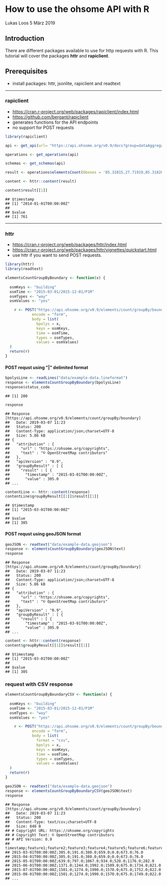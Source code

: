 How to use the ohsome API with R
================
Lukas Loos
5 März 2019

Introduction
------------

There are different packages available to use for http requests with R. This tutorial will cover the packages **httr** and **rapiclient**.

Prerequisites
-------------

-   install packages: httr, jsonlite, rapiclient and readtext

------------------------------------------------------------------------

### rapiclient

-   <https://cran.r-project.org/web/packages/rapiclient/index.html>
-   <https://github.com/bergant/rapiclient>
-   generates functions for the API endpoints
-   no support for POST requests

``` r
library(rapiclient)

api <- get_api(url= "https://api.ohsome.org/v0.9/docs?group=dataAggregation")

operations <- get_operations(api)

schemas <- get_schemas(api)

result <- operations$elementsCount(bboxes = '85.31015,27.71919,85.31828,27.72459', keys = 'building', values = 'yes', time = '2014-01-01/2017-01-01/P1Y', types = 'way')

content <- httr::content(result)

content$result[[1]]
```

    ## $timestamp
    ## [1] "2014-01-01T00:00:00Z"
    ## 
    ## $value
    ## [1] 761

------------------------------------------------------------------------

### httr

-   <https://cran.r-project.org/web/packages/httr/index.html>
-   <https://cran.r-project.org/web/packages/httr/vignettes/quickstart.html>
-   use httr if you want to send POST requests.

``` r
library(httr)
library(readtext)
```

``` r
elementsCountGroupByBoundary <- function(x) {
  
  osmKeys <- "building"
  osmTime <- "2015-03-01/2015-12-01/P1M"
  osmTypes <- "way"
  osmValues <- "yes"

    r <- POST("https://api.ohsome.org/v0.9/elements/count/groupBy/boundary", 
            encode = "form", 
            body = list(
              bpolys = x, 
              keys = osmKeys, 
              time = osmTime, 
              types = osmTypes,
              values = osmValues)
  )  
  return(r)
}
```

#### POST requst using "|" delimited format

``` r
bpolysLine <- readLines("data/example-data.lineformat")
response <- elementsCountGroupByBoundary(bpolysLine)
response$status_code
```

    ## [1] 200

``` r
response
```

    ## Response [https://api.ohsome.org/v0.9/elements/count/groupBy/boundary]
    ##   Date: 2019-03-07 11:23
    ##   Status: 200
    ##   Content-Type: application/json;charset=UTF-8
    ##   Size: 5.86 kB
    ## {
    ##   "attribution" : {
    ##     "url" : "https://ohsome.org/copyrights",
    ##     "text" : "© OpenStreetMap contributors"
    ##   },
    ##   "apiVersion" : "0.9",
    ##   "groupByResult" : [ {
    ##     "result" : [ {
    ##       "timestamp" : "2015-03-01T00:00:00Z",
    ##       "value" : 305.0
    ## ...

``` r
contentLine <- httr::content(response)
contentLine$groupByResult[[1]]$result[[1]]
```

    ## $timestamp
    ## [1] "2015-03-01T00:00:00Z"
    ## 
    ## $value
    ## [1] 305

#### POST requst using geoJSON format

``` r
geoJSON <- readtext("data/example-data.geojson")
response <- elementsCountGroupByBoundary(geoJSON$text)
response
```

    ## Response [https://api.ohsome.org/v0.9/elements/count/groupBy/boundary]
    ##   Date: 2019-03-07 11:23
    ##   Status: 200
    ##   Content-Type: application/json;charset=UTF-8
    ##   Size: 5.86 kB
    ## {
    ##   "attribution" : {
    ##     "url" : "https://ohsome.org/copyrights",
    ##     "text" : "© OpenStreetMap contributors"
    ##   },
    ##   "apiVersion" : "0.9",
    ##   "groupByResult" : [ {
    ##     "result" : [ {
    ##       "timestamp" : "2015-03-01T00:00:00Z",
    ##       "value" : 305.0
    ## ...

``` r
content <- httr::content(response)
content$groupByResult[[1]]$result[[1]]
```

    ## $timestamp
    ## [1] "2015-03-01T00:00:00Z"
    ## 
    ## $value
    ## [1] 305

### request with CSV response

``` r
elementsCountGroupByBoundaryCSV <- function(x) {
  
  osmKeys <- "building"
  osmTime <- "2015-03-01/2015-12-01/P1M"
  osmTypes <- "way"
  osmValues <- "yes"

    r <- POST("https://api.ohsome.org/v0.9/elements/count/groupBy/boundary", 
            encode = "form", 
            body = list(
              format = "csv",
              bpolys = x, 
              keys = osmKeys, 
              time = osmTime, 
              types = osmTypes,
              values = osmValues)
  )  
  return(r)
}

geoJSON <- readtext("data/example-data.geojson")
response <- elementsCountGroupByBoundaryCSV(geoJSON$text)
response 
```

    ## Response [https://api.ohsome.org/v0.9/elements/count/groupBy/boundary]
    ##   Date: 2019-03-07 11:23
    ##   Status: 200
    ##   Content-Type: text/csv;charset=UTF-8
    ##   Size: 848 B
    ## # Copyright URL: https://ohsome.org/copyrights
    ## # Copyright Text: © OpenStreetMap contributors
    ## # API Version: 0.9
    ## timestamp;feature1;feature2;feature3;feature4;feature5;feature6;feature7
    ## 2015-03-01T00:00:00Z;305.0;191.0;380.0;659.0;0.0;673.0;76.0
    ## 2015-04-01T00:00:00Z;305.0;191.0;380.0;659.0;0.0;673.0;76.0
    ## 2015-05-01T00:00:00Z;639.0;797.0;1067.0;934.0;520.0;1176.0;282.0
    ## 2015-06-01T00:00:00Z;1371.0;1244.0;1992.0;1509.0;675.0;1734.0;821.0
    ## 2015-07-01T00:00:00Z;1501.0;1274.0;1990.0;1570.0;675.0;1752.0;822.0
    ## 2015-08-01T00:00:00Z;1501.0;1274.0;1990.0;1570.0;675.0;1749.0;822.0
    ## ...
